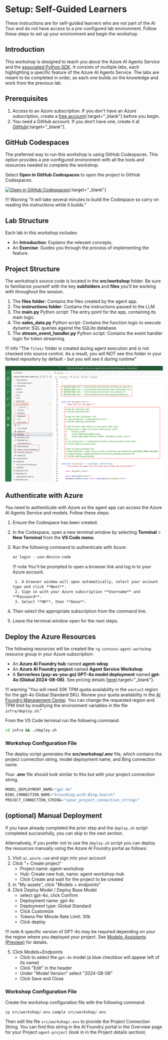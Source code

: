 # Setup: Self-Guided Learners

These instructions are for self-guided learners who are not part of the AI Tour and do not have access to a pre-configured lab environment. Follow these steps to set up your environment and begin the workshop.

## Introduction

This workshop is designed to teach you about the Azure AI Agents Service and the [associated Python SDK](https://learn.microsoft.com/python/api/overview/azure/ai-projects-readme?context=%2Fazure%2Fai-services%2Fagents%2Fcontext%2Fcontext&view=azure-python-preview). It consists of multiple labs, each highlighting a specific feature of the Azure AI Agents Service. The labs are meant to be completed in order, as each one builds on the knowledge and work from the previous lab.

## Prerequisites

1. Access to an Azure subscription. If you don't have an Azure subscription, create a [free account](https://azure.microsoft.com/free/){:target="_blank"} before you begin.
1. You need a GitHub account. If you don’t have one, create it at [GitHub](https://github.com/join){:target="_blank"}.

## GitHub Codespaces

The preferred way to run this workshop is using GitHub Codespaces. This option provides a pre-configured environment with all the tools and resources needed to complete the workshop.

Select **Open in GitHub Codespaces** to open the project in GitHub Codespaces.

[![Open in GitHub Codespaces](https://github.com/codespaces/badge.svg)](https://codespaces.new/microsoft/build-your-first-agent-with-azure-ai-agent-service-workshop){:target="_blank"}

!!! Warning "It will take several minutes to build the Codespace so carry on reading the instructions while it builds."

## Lab Structure

Each lab in this workshop includes:

- An **Introduction**: Explains the relevant concepts.
- An **Exercise**: Guides you through the process of implementing the feature.

## Project Structure

The workshop’s source code is located in the **src/workshop** folder. Be sure to familiarize yourself with the key **subfolders** and **files** you’ll be working with throughout the session.

1. The **files folder**: Contains the files created by the agent app. 
1. The **instructions folder**: Contains the instructions passed to the LLM.
1. The **main.py** Python script: The entry point for the app, containing its main logic.
1. The **sales_data.py** Python script: Contains the function logic to execute dynamic SQL queries against the SQLite database.
1. The **stream_event_handler.py** Python script: Contains the event handler logic for token streaming.

!!! info "The `files/` folder is created during agent execution and is not checked into source control. As a result, you will NOT see this folder in your forked repository by default - but you will see it during runtime"

![Lab folder structure](./media/project-structure-self-guided.png)

## Authenticate with Azure

You need to authenticate with Azure so the agent app can access the Azure AI Agents Service and models. Follow these steps:

1. Ensure the Codespace has been created.
1. In the Codespace, open a new terminal window by selecting **Terminal** > **New Terminal** from the **VS Code menu**.
2. Run the following command to authenticate with Azure:

    ```powershell
    az login --use-device-code
    ```

    !!! note
        You'll be prompted to open a browser link and log in to your Azure account.

        1. A browser window will open automatically, select your account type and click **Next**.
        2. Sign in with your Azure subscription **Username** and **Password**.
        3. Select **OK**, then **Done**.

3. Then select the appropriate subscription from the command line.
4. Leave the terminal window open for the next steps.

## Deploy the Azure Resources

The following resources will be created the `rg-contoso-agent-workshop` resource group in your Azure subscription:  

- An **Azure AI Foundry hub** named **agent-wksp**
- An **Azure AI Foundry project** named **Agent Service Workshop** 
- A **Serverless (pay-as-you-go) GPT-4o model deployment** named **gpt-4o (Global 2024-08-06)**. See pricing details [here](https://azure.microsoft.com/pricing/details/cognitive-services/openai-service/){:target="_blank"}.

!!! warning "You will need 30K TPM quota availability in the `eastus2` region for the gpt-4o Global Standard SKU. Review your quota availability in the [AI Foundry Management Center](https://ai.azure.com/managementCenter/quota). You can change the requested region and TPM limit by modifying the environment variables in the file `infra/deploy.sh`."

From the VS Code terminal run the following command:

```bash
cd infra && ./deploy.sh
```

### Workshop Configuration File

The deploy script generates the **src/workshop/.env** file, which contains the project connection string, model deployment name, and Bing connection name.

Your **.env** file should look similar to this but with your project connection string.

```python
MODEL_DEPLOYMENT_NAME="gpt-4o"
BING_CONNECTION_NAME="Grounding-with-Bing-Search"
PROJECT_CONNECTION_STRING="<your_project_connection_string>"
```

## (optional) Manual Deployment

If you have already completed the prior step and the `deploy.sh` script completed successfully, you can skip to the next section.

Alternatively, if you prefer not to use the `deploy.sh` script you can deploy the resources manually using the Azure AI Foundry portal as follows:

1. Visit `ai.azure.com` and sign into your account
2. Click "+ Create project"
    - Project name: agent-workshop
    - Hub: Create new hub, name: agent-workshop-hub
    - Click Create and wait for the project to be created
3. In "My assets", click "Models + endpoints"
4. Click Deploy Model / Deploy Base Model
    - select gpt-4o, click Confirm
    - Deployment name: gpt-4o
    - Deployment type: Global Standard
    - Click Customize
    - Tokens Per Minute Rate Limit: 30k
    - Click deploy

!!! note 
    A specific version of GPT-4o may be required depending on your the region where you deployed your project.
    See [Models: Assistants (Preview)](https://learn.microsoft.com/en-us/azure/ai-services/openai/concepts/models?tabs=global-standard%2Cstandard-chat-completions#assistants-preview) for details.

5. Click Models+Endpoints
    - Click to select the `gpt-4o` model (a blue checkbox will appear left of its name)
    - Click "Edit" in the header
    - Under "Model Version" select "2024-08-06"
    - Click Save and Close

<!-- ## Project Connection String

Next, we log in to Azure AI Foundry to retrieve the project connection string, which the agent app uses to connect to the Azure AI Agents Service.

1. Navigate to the [Azure AI Foundry](https://ai.azure.com){:target="_blank"} website.
2. Sign in with your Azure subscription **Username** and **Password**.
3. Read the introduction to the Azure AI Foundry and click **Got it**.
4. Ensure you are on the AI Foundry home page. Click the **AI Foundry** tab in the top left corner.

    ![AI Foundry home page](./media/ai-foundry-home.png){:width="200"}

5. Select the **agent-workshop** project.
6. Review the introduction guide and click **Close**.
7. Locate the **Project details** section, click the **Copy** icon to copy the **Project connection string**.

    ![Copy connection string](./media/project-connection-string.png){:width="500"} -->

### Workshop Configuration File

Create the workshop configuration file with the following command:

```
cp src/workshop/.env.sample src/workshop/.env
```

Then edit the file `src/workshop/.env` to provide the Project Connection String. You can find this string in the AI Foundry portal in the Overview page for your Project `agent-project` (look in in the Project details section). 

